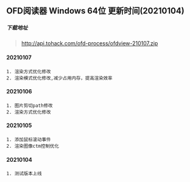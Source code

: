 ## OFD阅读器 Windows 64位 更新时间(20210104)

##### 下载地址
>http://api.tohack.com/ofd-process/ofdview-210107.zip

#### 20210107
~~~
1. 渲染方式优化修改
2. 渲染模式优化修改,减少占用内存，提高渲染效率
~~~

#### 20210106
~~~
1. 图片剪切path修改
2. 渲染方式优化修改
~~~

#### 20210105
~~~
1. 添加鼠标滚动事件
2. 渲染图像ctm控制优化
~~~

#### 20210104
~~~
1. 测试版本上线
~~~
